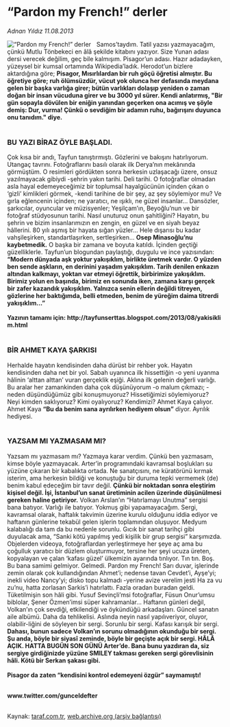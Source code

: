 # “Pardon my French!” derler

*Adnan Yıldız 11.08.2013*

<div class="yazi"><img align="left" alt="“Pardon my French!” derler" border="0" src="http://www.taraf.com.tr/fotoraflar/makaleler/pardon-my-french-derler_4240_orijinal.jpg" style="border-right-width:10px; border-color:#FFFFFF"/>Samos’taydım. Tatil yazısı yazmayacağım, çünkü Mutlu Tönbekeci en âlâ şekilde kitabını yazıyor. Size Yunan adası dersi verecek değilim, geç bile kalmışım. Pisagor’un adası. Hazır adadayken, yüzeysel bir kumsal ortamında Wikipedia’ladık. Herodot’un bizlere aktardığına göre; <strong>Pisagor, Mısırlılardan bir ruh göçü öğretisi almıştır. Bu öğretiye göre; ruh ölümsüzdür, vücut yok olunca her defasında meydana gelen bir başka varlığa girer; bütün varlıkları dolaşıp yeniden o zaman doğan bir insan vücuduna girer ve bu 3000 yıl sürer. Kendi anlatırmış, "Bir gün sopayla dövülen bir eniğin yanından geçerken ona acımış ve şöyle demiş: Dur, vurma! Çünkü o sevdiğim bir adamın ruhu, bağırışını duyunca onu tanıdım." diye.<br/></strong><br/>
<h3>BU YAZI BİRAZ ÖYLE BAŞLADI.</h3>Çok kısa bir andı, Tayfun tanıştırmıştı. Gözlerini ve bakışını hatırlıyorum. Utangaç tavrını. Fotoğraflarını basılı olarak ilk Derya’nın mekânında görmüştüm. O resimleri gördükten sonra herkesin uzlaşacağı üzere, onsuz yazılmayacak gibiydi -şehrin yakın tarihi. Deli tarihi. O fotoğraflar olmadan asla hayal edemeyeceğimiz bir toplumsal hayalgücünün içinden çıkan o ‘gizli’ kimlikleri görmek, -kendi tarihine de bir şey, az şey söylemiyor mu? Ve gırla eğlencenin içinden; ne yaratıcı, ne ışıklı, ne güzel insanlar... Dansözler, şarkıcılar, oyuncular ve müzisyenler; Yeşilçam’ın, Beyoğlu’nun ve bir fotoğraf stüdyosunun tarihi. Nasıl unuturuz onun şahitliğini? Hayatın, bu şehrin ve bizim insanlarımızın en zengin, en güzel ve en siyah beyaz hâllerini. 80 yılı aşmış bir hayata sığan yüzler... Hele dışarısı bu kadar vahşileşirken, standartlaşırken, sertleşirken... <strong>Osep Minasoğlu’nu kaybetmedik.</strong> O başka bir zamana ve boyuta katıldı. İçinden geçtiği güzelliklerle. Tayfun’un blogundan paylaştığı, duygulu ve ince yazısından: <strong>“Modern dünyada aşk yoktur yakışıklım, birlikte üretmek vardır. O yüzden ben sende aşkların, en derinini yaşadım yakışıklım. Tarih denilen enkazın altından kalkmayı, yoktan var etmeyi öğrettik, birbirimize yakışıklım. Birimiz yolun en başında, birimiz en sonunda iken, zamana karşı gerçek bir zafer kazandık yakışıklım. Yalnızca senin ellerin değildi titreyen, gözlerine her baktığımda, belli etmeden, benim de yüreğim daima titrerdi yakışıklım...”</strong><br/><br/><strong>Yazının tamamı için: http://tayfunserttas.blogspot.com/2013/08/yakisikli m.html<br/></strong><br/>
<h3>BİR AHMET KAYA ŞARKISI</h3>Herhalde hayatın kendisinden daha dürüst bir rehber yok. Hayatın kendisinden daha net bir yol. Sabah uyanınca ilk hissettiğin -o yeni uyanma hâlinin ‘alttan alttan’ vuran gerçeklik eşiği. Aklına ilk gelenin değerli varlığı. Bu aralar her zamankinden daha çok düşünüyorum -o malum çıkmazı; -neden düşündüğümüz gibi konuşmuyoruz? Hissetiğimizi söylemiyoruz? Neyi kimden saklıyoruz? Kimi oyalıyoruz? Kendimizi? Ahmet Kaya çalıyor. Ahmet Kaya <strong>“Bu da benim sana ayrılırken hediyem olsun”</strong> diyor. Ayrılık hediyesi.<br/><br/>
<h3>YAZSAM MI YAZMASAM MI?</h3>
<p>Yazsam mı yazmasam mı? Yazmaya karar verdim. Çünkü ben yazmasam, kimse böyle yazmayacak. Arter’in programındaki kavramsal boşlukları su yüzüne çıkaran bir kabalıkta ortada. Ne sanatçısını, ne küratörünü kırmak isterim, ama herkesin bildiği ve konuştuğu bir duruma tepki vermemek (de) benim kabul edeceğim bir tavır değil. <strong>Çünkü bir noktadan sonra eleştirim kişisel değil. İşi, İstanbul’un sanat üretiminin acilen üzerinde düşünülmesi gereken haline getiriyor.</strong> Volkan Arslan’ın “Hatırlamayı Unutma” sergisi bana batıyor. Varlığı ile batıyor. Yokmuş gibi yapamayacağım. Sergi, kavramsal olarak, haftalık takvimin üzerine kurulu olduğunu iddia ediyor ve haftanın günlerine tekabül gelen işlerin toplamından oluşuyor. Medyum kalabalığı da tam da bu nedenle sorunlu. Gıcık bir sanat tarihçi gibi duyulacak ama, “Sanki kötü yapılmış yedi kişilik bir grup sergisi” karşımızda. Objelerden videoya, fotoğraflardan yerleştirmeye her şeye aç ama bu çoğulluk yaratıcı bir düzlem oluşturmuyor, tersine her şeyi ucuza üreten, kopyalayan ve çalan ‘kafası güzel’ ülkemizin ayarında tınlıyor. Tın tın. Boş. Bu bana samimi gelmiyor. Gelmedi. Pardon my French! Sarı duvar, işlerinde zemin olarak çok kullandığından Ahmet’i; nedense tavan Cevdet’i, Ayşe’yi; inekli video Nancy’yi; disko topu kalmadı -yerine avize verelim jesti Ha za vu zu’nu, hatta zorlasan Sarkis’i hatırlattı. Fazla oradan buradan geldi. Tüketilmişin son hâli gibi. Yusuf Sevinçli’msi fotoğraflar, Füsun Onur’umsu biblolar, Şener Özmen’imsi süper kahramanlar... Haftanın günleri değil, Volkan’ın çok sevdiği, etkilendiği ve öykündüğü arkadaşları. Güncel sanatın aile albümü. Daha da tehlikelisi. Aslında neyin nasıl yapılıveriyor, oluyor, olabilir-liğini de söyleyen bir sergi. Sorunlu bir sergi. Kafası karışık bir sergi. <strong>Dahası, bunun sadece Volkan’ın sorunu olmadığının okunduğu bir sergi. Şu anda, böyle bir siyasî zeminde, böyle bir geçişte açık bir sergi. HÂLÂ AÇIK. HATTA BUGÜN SON GÜNÜ Arter’de. Bana bunu yazdıran da, siz sergiye girdiğinizde yüzüne SMILEY takması gereken sergi görevlisinin hâli. Kötü bir Serkan şakası gibi.<br/></strong><br/><strong>Pisagor da zaten “kendisini kontrol edemeyeni özgür” saymamıştı!</strong><br/><br/><strong></strong></p>
<p><strong>www.twitter.com/gunceldefter<br/></strong><br/></p>
</div>

Kaynak: [taraf.com.tr](m), [web.archive.org (arşiv bağlantısı)](http://web.archive.org/web/20130813012712/http://taraf.com.tr:80/adnan-yildiz/makale-pardon-my-french-derler.htm)
